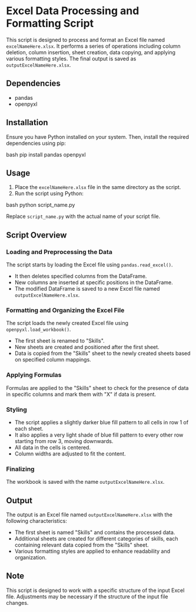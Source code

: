 # Excel Data Processing and Formatting Script

This script is designed to process and format an Excel file named `excelNameHere.xlsx`. It performs a series of operations including column deletion, column insertion, sheet creation, data copying, and applying various formatting styles. The final output is saved as `outputExcelNameHere.xlsx`.

## Dependencies

- pandas
- openpyxl

## Installation

Ensure you have Python installed on your system. Then, install the required dependencies using pip:

bash pip install pandas openpyxl


## Usage

1. Place the `excelNameHere.xlsx` file in the same directory as the script.
2. Run the script using Python:

bash python script_name.py


Replace `script_name.py` with the actual name of your script file.

## Script Overview

### Loading and Preprocessing the Data

The script starts by loading the Excel file using `pandas.read_excel()`.

- It then deletes specified columns from the DataFrame.
- New columns are inserted at specific positions in the DataFrame.
- The modified DataFrame is saved to a new Excel file named `outputExcelNameHere.xlsx`.

### Formatting and Organizing the Excel File

The script loads the newly created Excel file using `openpyxl.load_workbook()`.

- The first sheet is renamed to "Skills".
- New sheets are created and positioned after the first sheet.
- Data is copied from the "Skills" sheet to the newly created sheets based on specified column mappings.

### Applying Formulas

Formulas are applied to the "Skills" sheet to check for the presence of data in specific columns and mark them with "X" if data is present.

### Styling

- The script applies a slightly darker blue fill pattern to all cells in row 1 of each sheet.
- It also applies a very light shade of blue fill pattern to every other row starting from row 3, moving downwards.
- All data in the cells is centered.
- Column widths are adjusted to fit the content.

### Finalizing

The workbook is saved with the name `outputExcelNameHere.xlsx`.

## Output

The output is an Excel file named `outputExcelNameHere.xlsx` with the following characteristics:

- The first sheet is named "Skills" and contains the processed data.
- Additional sheets are created for different categories of skills, each containing relevant data copied from the "Skills" sheet.
- Various formatting styles are applied to enhance readability and organization.

## Note

This script is designed to work with a specific structure of the input Excel file. Adjustments may be necessary if the structure of the input file changes.
